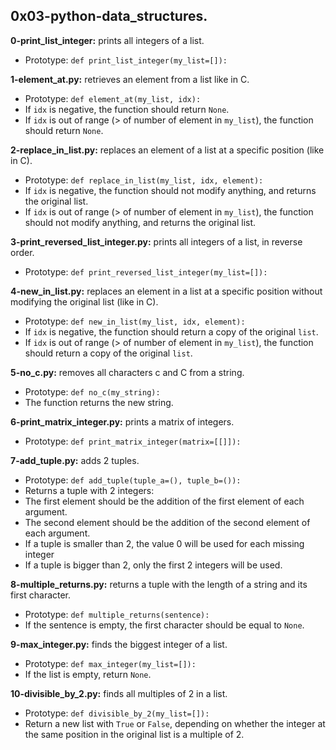 ## 0x03-python-data_structures.

**0-print_list_integer:**  prints all integers of a list.

- Prototype: `def print_list_integer(my_list=[]):`

**1-element_at.py:** retrieves an element from a list like in C.

- Prototype: `def element_at(my_list, idx):`
- If `idx` is negative, the function should return `None`.
- If `idx` is out of range (> of number of element in `my_list`), the function should return `None`.

**2-replace_in_list.py:** replaces an element of a list at a specific position (like in C).

- Prototype: `def replace_in_list(my_list, idx, element):`
- If `idx` is negative, the function should not modify anything, and returns the original list.
- If `idx` is out of range (> of number of element in `my_list`), the function should not modify anything, and returns the original list.

**3-print_reversed_list_integer.py:** prints all integers of a list, in reverse order.

- Prototype: `def print_reversed_list_integer(my_list=[]):`

**4-new_in_list.py:** replaces an element in a list at a specific position without modifying the original list (like in C).

- Prototype: `def new_in_list(my_list, idx, element):`
- If `idx` is negative, the function should return a copy of the original `list`.
- If `idx` is out of range (> of number of element in `my_list`), the function should return a copy of the original `list`.

**5-no_c.py:**  removes all characters c and C from a string.

- Prototype: `def no_c(my_string):`
- The function returns the new string.

**6-print_matrix_integer.py:** prints a matrix of integers.

- Prototype: `def print_matrix_integer(matrix=[[]]):`

**7-add_tuple.py:** adds 2 tuples.

- Prototype: `def add_tuple(tuple_a=(), tuple_b=()):`
- Returns a tuple with 2 integers:
- The first element should be the addition of the first element of each argument.
- The second element should be the addition of the second element of each argument.
- If a tuple is smaller than 2, the value 0 will be used for each missing integer
- If a tuple is bigger than 2, only the first 2 integers will be used.

**8-multiple_returns.py:** returns a tuple with the length of a string and its first character.

- Prototype: `def multiple_returns(sentence):`
- If the sentence is empty, the first character should be equal to `None`.

**9-max_integer.py:** finds the biggest integer of a list.

- Prototype: `def max_integer(my_list=[]):`
- If the list is empty, return `None`.

**10-divisible_by_2.py:** finds all multiples of 2 in a list.

- Prototype: `def divisible_by_2(my_list=[]):`
- Return a new list with `True` or `False`, depending on whether the integer at the same position in the original list is a multiple of 2.
